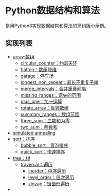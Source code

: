 Python数据结构和算法
=========================================

是用Python3实现数据结构和算法的简约版小示例。


## 实现列表

- [array:数组](array)
    - [circular_counter：约瑟夫环](array/circular_counter.py)
    - [flatten：数组降维](array/flatten.py)
    - [garage：停车场](array/garage.py)
    - [longest_non_repeat：最长不重复子串](array/longest_non_repeat.py/)
    - [merge_intervals：合并重叠间隔](array/merge_intervals.py)
    - [missing_ranges：遗失的范围](array/missing_ranges.py)
    - [plus_one：加一运算](array/plus_one.py)
    - [rotate_array：反转数组](array/rotate_array.py)
    - [summary_ranges：数组范围](array/summary_ranges.py)
    - [three_sum：三数和为零](array/three_sum.py)
    - [two_sum：两数和](array/two_sum.py)
- [simulated annealing](https://github.com/LimberenceCheng/global-optimization/blob/master/Simulated-Annealing.ipynb)
- [sort：排序](sort)
    - [bubble_sort：冒泡排序](sort/bubble_sort.py)
    - [quick_sort：快速排序](sort/quick_sort.py)
- [tree：树](tree)
    - [traversal：遍历](tree/traversal)
        - [inorder：中序遍历](tree/traversal/inorder.py)
        - [level_order：层次遍历](tree/traversal/level_order.py)
        - [zigzag：锯齿形遍历](tree/traversal/zigzag.py)
- ​

